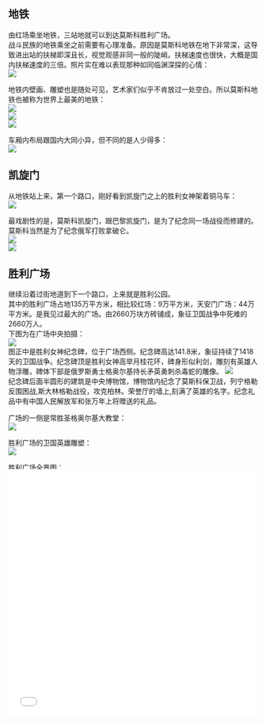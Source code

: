 ## 地铁

由红场乘坐地铁，三站地就可以到达莫斯科胜利广场。  
战斗民族的地铁乘坐之前需要有心理准备。原因是莫斯科地铁在地下非常深，这导致进出站的扶梯即深且长，视觉观感非同一般的陡峭。扶梯速度也很快，大概是国内扶梯速度的三倍。照片实在难以表现那种如同临渊深探的心情：  
![](imgs/IMG_20230531_163818.dest.jpg)  

地铁内壁画、雕塑也是随处可见，艺术家们似乎不肯放过一处空白。所以莫斯科地铁也被称为世界上最美的地铁：  
![](imgs/IMG_20230531_161407.dest.jpg)  
![](imgs/IMG_20230531_161810.dest.jpg)  
![](imgs/IMG_20230531_163408.dest.jpg)  

车厢内布局跟国内大同小异，但不同的是人少得多：  
![](imgs/IMG_20230531_162027.dest.jpg)  

## 凯旋门
从地铁站上来，第一个路口，刚好看到凯旋门之上的胜利女神架着铜马车：  
![](imgs/IMG_20230531_164516.dest.jpg)  

最戏剧性的是，莫斯科凯旋门，跟巴黎凯旋门，是为了纪念同一场战役而修建的。莫斯科当然是为了纪念俄军打败拿破仑。  
![](imgs/IMG_20230531_171315.dest.jpg)  
![](imgs/IMG_20230531_171404.dest.jpg)  

## 胜利广场
继续沿着过街地道到下一个路口，上来就是胜利公园。  
其中的胜利广场占地135万平方米，相比较红场：9万平方米，天安门广场：44万平方米。是我见过最大的广场。由2660万块方砖铺成，象征卫国战争中死难的2660万人。  
下图为在广场中央拍摄：  
![](imgs/IMG_20230531_165305.dest.jpg)  
图正中是胜利女神纪念碑，位于广场西侧。纪念碑高达141.8米，象征持续了1418天的卫国战争。纪念碑顶是胜利女神高举月桂花环，碑身形似利剑，雕刻有英雄人物浮雕，碑体下部是俄罗斯勇士格奥尔基持长矛英勇刺杀毒蛇的雕像。
![](imgs/IMG_20230531_165854.dest.jpg)  
纪念碑后面半圆形的建筑是中央博物馆，博物馆内纪念了莫斯科保卫战，列宁格勒反围困战,斯大林格勒战役，攻克柏林。荣誉厅的墙上,刻满了英雄的名字。纪念礼品中有中国人民解放军和张万年上将赠送的礼品。  

广场的一侧是常胜圣格奥尔基大教堂：  
![](imgs/IMG_20230531_170210.dest.jpg)  

胜利广场的卫国英雄雕塑：  
![](imgs/IMG_20230531_164933.dest.jpg)  

胜利广场全景图：  
<iframe width="100%" height="500" allowfullscreen style="border-style:none;margin-top:-20px;" src="./js/pannellum.htm#panorama=../imgs/VictorySquare.jpeg&amp;autoLoad=true"></iframe>

